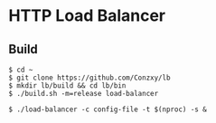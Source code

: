 # HTTP Load Balancer

## Build
```shell
$ cd ~
$ git clone https://github.com/Conzxy/lb
$ mkdir lb/build && cd lb/bin
$ ./build.sh -m=release load-balancer

$ ./load-balancer -c config-file -t $(nproc) -s &
```
